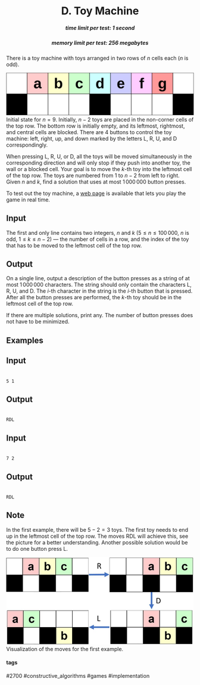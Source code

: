 <h1 style='text-align: center;'> D. Toy Machine</h1>

<h5 style='text-align: center;'>time limit per test: 1 second</h5>
<h5 style='text-align: center;'>memory limit per test: 256 megabytes</h5>

There is a toy machine with toys arranged in two rows of $n$ cells each ($n$ is odd).

 ![](images/e08b47a054db027406fde8b9617d2313dfb9f730.png) Initial state for $n=9$. Initially, $n-2$ toys are placed in the non-corner cells of the top row. The bottom row is initially empty, and its leftmost, rightmost, and central cells are blocked. There are $4$ buttons to control the toy machine: left, right, up, and down marked by the letters L, R, U, and D correspondingly.

When pressing L, R, U, or D, all the toys will be moved simultaneously in the corresponding direction and will only stop if they push into another toy, the wall or a blocked cell. Your goal is to move the $k$-th toy into the leftmost cell of the top row. The toys are numbered from $1$ to $n-2$ from left to right. Given $n$ and $k$, find a solution that uses at most $1\,000\,000$ button presses.

To test out the toy machine, a [web page](https://assets.codeforces.com/files/56ff21637146a30d/game.html) is available that lets you play the game in real time. 

## Input

The first and only line contains two integers, $n$ and $k$ ($5 \le n \le 100\,000$, $n$ is odd, $1 \le k \le n-2$) — the number of cells in a row, and the index of the toy that has to be moved to the leftmost cell of the top row.

## Output

On a single line, output a description of the button presses as a string of at most $1\,000\,000$ characters. The string should only contain the characters L, R, U, and D. The $i$-th character in the string is the $i$-th button that is pressed. After all the button presses are performed, the $k$-th toy should be in the leftmost cell of the top row.

If there are multiple solutions, print any. The number of button presses does not have to be minimized.

## Examples

## Input


```

5 1

```
## Output


```

RDL

```
## Input


```

7 2

```
## Output


```

RDL

```
## Note

In the first example, there will be $5-2 = 3$ toys. The first toy needs to end up in the leftmost cell of the top row. The moves RDL will achieve this, see the picture for a better understanding. Another possible solution would be to do one button press L.

 ![](images/c2385ea277bb463588d64a5f89e732ee90cc5bf4.png) Visualization of the moves for the first example. 

#### tags 

#2700 #constructive_algorithms #games #implementation 